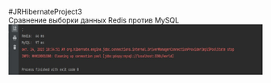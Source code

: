 #JRHibernateProject3\
Сравнение выборки данных Redis против MySQL
<img height="100" src="src\main\resources\images\result_project3.jpg" width="800"/>